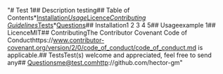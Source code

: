 "#  Test 1## Description testing## Table of Contents*[Installation](#installation)*[Usage](#usage)*[Licence](#licence)*[Contributing Guidelines](#contributing)*[Tests](#tests)*[Questions](#questions)## Installation1 2 3 4 5## Usageexample 1## LicenceMIT## ContributingThe Contributor Covenant Code of Conducthttps://www.contributor-covenant.org/version/2/0/code_of_conduct/code_of_conduct.md is applicable.## TestsTest(s) welcome and appreciated, feel free to send any## Questionsme@test.comhttp://github.com/hector-gm"